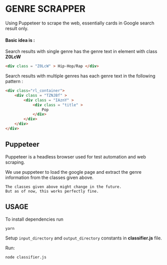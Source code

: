 # GENRE SCRAPPER

Using Puppeteer to scrape the web, essentially cards in Google search result only.

#### Basic idea is : 
    
Search results with single genre has the genre text in element with class **Z0LcW**
```html
<div class = "Z0LcW" > Hip-Hop/Rap </div>
```

Search results with multiple genres has each genre text in the following pattern :

```html
<div class="rl_container">
    <div class = "TZNJBf" > 
        <div class = "IAznY" >
            <div class = "title" >
                Pop
            </div>
        </div>
    </div>
</div>
```

## Puppeteer
Puppeteer is a headless browser used for test automation and web scraping. 

We use puppeteer to load the google page and extract the genre information from the classes given above. 

    The classes given above might change in the future. 
    But as of now, this works perfectly fine.

## USAGE

To install dependencies run
```bash
yarn
```
Setup ```input_directory``` and ```output_directory``` constants in **classifier.js** file.

Run:
```bash
node classifier.js
```
